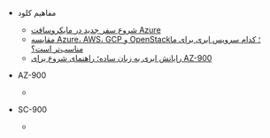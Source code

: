 - مفاهیم کلود
  - [شروع سفر جدید در مایکروسافت Azure](Start_Spot.md)  
  - [مقایسه Azure، AWS، GCP و OpenStack؛ کدام سرویس ابری برای ما مناسب‌تر است؟](Cloud_Providers_Comparation.md)
  - [رایانش ابری به زبان ساده؛ راهنمای شروع برای AZ-900]()

- AZ-900
  - [ ]()

- SC-900
  - [ ]()
